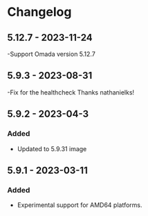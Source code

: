 # Changelog

## 5.12.7 - 2023-11-24
-Support Omada version 5.12.7

## 5.9.3 - 2023-08-31
-Fix for the healthcheck Thanks nathanielks!

## 5.9.2 - 2023-04-3
### Added
- Updated to 5.9.31 image

## 5.9.1 - 2023-03-11
### Added
- Experimental support for AMD64 platforms.
